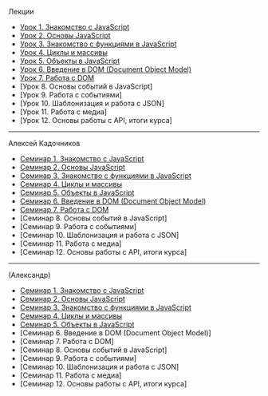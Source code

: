 Лекции

- [Урок 1. Знакомство с JavaScript](https://youtu.be/_Sk4izRzeZc)
- [Урок 2. Основы JavaScript](https://youtu.be/tPfSao5yIFg)
- [Урок 3. Знакомство с функциями в JavaScript](https://youtu.be/uyUfnW2hc5Y)
- [Урок 4. Циклы и массивы](https://youtu.be/nL3frUg9zTA)
- [Урок 5. Объекты в JavaScript](https://youtu.be/0PAhWG0LWZE)
- [Урок 6. Введение в DOM (Document Object Model)](https://youtu.be/yInB1_dSmDg)
- [Урок 7. Работа с DOM](https://youtu.be/d1rFy8wbdvA)
- [Урок 8. Основы событий в JavaScript]
- [Урок 9. Работа с событиями]
- [Урок 10. Шаблонизация и работа с JSON]
- [Урок 11. Работа с медиа]
- [Урок 12. Основы работы с API, итоги курса]

---

Алексей Кадочников

- [Семинар 1. Знакомство с JavaScript](https://youtu.be/QirddaNt4sE)
- [Семинар 2. Основы JavaScript](https://youtu.be/A54q8c2clIY)
- [Семинар 3. Знакомство с функциями в JavaScript](https://youtu.be/DZhcOvDe2xI)
- [Семинар 4. Циклы и массивы](https://youtu.be/csGGrXMl7us)
- [Семинар 5. Объекты в JavaScript](https://youtu.be/WvucBMLevJA)
- [Семинар 6. Введение в DOM (Document Object Model)](https://youtu.be/TniIcvznx7Y)
- [Семинар 7. Работа с DOM](https://youtu.be/szCFlwv5FDc)
- [Семинар 8. Основы событий в JavaScript]
- [Семинар 9. Работа с событиями]
- [Семинар 10. Шаблонизация и работа с JSON]
- [Семинар 11. Работа с медиа]
- [Семинар 12. Основы работы с API, итоги курса]

---

(Александр)

- [Семинар 1. Знакомство с JavaScript](https://youtu.be/RzxI2VdUq9M)
- [Семинар 2. Основы JavaScript](https://youtu.be/8BVzkUGfchk)
- [Семинар 3. Знакомство с функциями в JavaScript](https://youtu.be/bpU62mSgC1E)
- [Семинар 4. Циклы и массивы](https://youtu.be/cB0cPZhBAy8)
- [Семинар 5. Объекты в JavaScript](https://youtu.be/5EBRKgqZzcA)
- [Семинар 6. Введение в DOM (Document Object Model)]
- [Семинар 7. Работа с DOM]
- [Семинар 8. Основы событий в JavaScript]
- [Семинар 9. Работа с событиями]
- [Семинар 10. Шаблонизация и работа с JSON]
- [Семинар 11. Работа с медиа]
- [Семинар 12. Основы работы с API, итоги курса]
